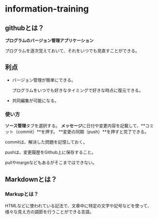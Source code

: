 # information-training

## githubとは？

**プログラムのバージョン管理アプリケーション**

プログラムを逐次覚えておいて、それをいつでも見直すことができる。

## 利点
* バージョン管理が簡単にできる。

    プログラムをいつでも好きなタイミングで好きな時点に復元できる。

* 共同編集が可能になる。

### 使い方
**ソース管理**タブを選択する。
**メッセージ**に日付や変更内容を記載して、**コミット（commit）**を押す。
**変更の同期（push）**を押すと完了できる。

commitは、解決した問題を記憶しておく。

pushは、変更履歴をGithub上に保存すること。

pullやmargeなどもあるがそこまではできない。


## Markdownとは？

### Markupとは？

HTMLなどに使われている記法で、文章中に特定の文字や記号などを使って、様々な見え方の調節を行うことができる言語。